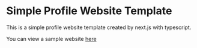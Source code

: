 # Simple Profile Website Template

This is a simple profile website template created by next.js with typescript. 

You can view a sample website [here](https://dshukertjr.dev)